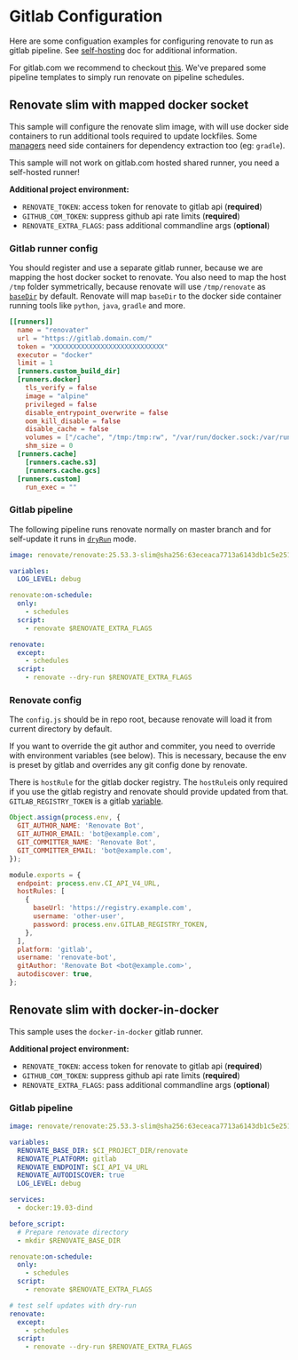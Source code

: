 # Gitlab Configuration

Here are some configuation examples for configuring renovate to run as gitlab pipeline.
See [self-hosting](https://github.com/renovatebot/renovate/blob/HEAD/docs/usage/self-hosting.md#self-hosting-renovate) doc for additional information.

For gitlab.com we recommend to checkout [this](https://gitlab.com/renovate-bot/renovate-runner). We've prepared some pipeline templates to simply run renovate on pipeline schedules.

## Renovate slim with mapped docker socket

This sample will configure the renovate slim image, with will use docker side containers to run additional tools required to update lockfiles.
Some [managers](https://docs.renovatebot.com/modules/manager/) need side containers for dependency extraction too (eg: `gradle`).

This sample will not work on gitlab.com hosted shared runner, you need a self-hosted runner!


**Additional project environment:**
- `RENOVATE_TOKEN`: access token for renovate to gitlab api (**required**)
- `GITHUB_COM_TOKEN`: suppress github api rate limits (**required**)
- `RENOVATE_EXTRA_FLAGS`: pass additional commandline args (**optional**)

### Gitlab runner config

You should register and use a separate gitlab runner, because we are mapping the host docker socket to renovate.
You also need to map the host `/tmp` folder symmetrically, because renovate will use `/tmp/renovate` as [`baseDir`](https://docs.renovatebot.com/self-hosted-configuration/#basedir) by default.
Renovate will map `baseDir` to the docker side container running tools like `python`, `java`, `gradle` and more.

```toml
[[runners]]
  name = "renovater"
  url = "https://gitlab.domain.com/"
  token = "XXXXXXXXXXXXXXXXXXXXXXXXXXXX"
  executor = "docker"
  limit = 1
  [runners.custom_build_dir]
  [runners.docker]
    tls_verify = false
    image = "alpine"
    privileged = false
    disable_entrypoint_overwrite = false
    oom_kill_disable = false
    disable_cache = false
    volumes = ["/cache", "/tmp:/tmp:rw", "/var/run/docker.sock:/var/run/docker.sock"]
    shm_size = 0
  [runners.cache]
    [runners.cache.s3]
    [runners.cache.gcs]
  [runners.custom]
    run_exec = ""
```

### Gitlab pipeline

The following pipeline runs renovate normally on master branch and for self-update it runs in [`dryRun`](https://docs.renovatebot.com/self-hosted-configuration/#dryrun) mode.

```yml
image: renovate/renovate:25.53.3-slim@sha256:63eceaca7713a6143db1c5e251aff1712edfb6af1414709e328bc86d3352e87f

variables:
  LOG_LEVEL: debug

renovate:on-schedule:
  only:
    - schedules
  script:
    - renovate $RENOVATE_EXTRA_FLAGS

renovate:
  except:
    - schedules
  script:
    - renovate --dry-run $RENOVATE_EXTRA_FLAGS

```

### Renovate config

The `config.js` should be in repo root, because renovate will load it from current directory by default.

If you want to override the git author and commiter, you need to override with environment variables (see below).
This is necessary, because the env is preset by gitlab and overrides any git config done by renovate.

There is `hostRule` for the gitlab docker registry.
The `hostRule`is only required if you use the gitlab registry and renovate should provide updated from that.
`GITLAB_REGISTRY_TOKEN` is a gitlab [variable](https://docs.gitlab.com/ee/ci/variables/#create-a-custom-variable-in-the-ui).

```js
Object.assign(process.env, {
  GIT_AUTHOR_NAME: 'Renovate Bot',
  GIT_AUTHOR_EMAIL: 'bot@example.com',
  GIT_COMMITTER_NAME: 'Renovate Bot',
  GIT_COMMITTER_EMAIL: 'bot@example.com',
});

module.exports = {
  endpoint: process.env.CI_API_V4_URL,
  hostRules: [
    {
      baseUrl: 'https://registry.example.com',
      username: 'other-user',
      password: process.env.GITLAB_REGISTRY_TOKEN,
    },
  ],
  platform: 'gitlab',
  username: 'renovate-bot',
  gitAuthor: 'Renovate Bot <bot@example.com>',
  autodiscover: true,
};
```


## Renovate slim with docker-in-docker

This sample uses the `docker-in-docker` gitlab runner.

**Additional project environment:**
- `RENOVATE_TOKEN`: access token for renovate to gitlab api (**required**)
- `GITHUB_COM_TOKEN`: suppress github api rate limits (**required**)
- `RENOVATE_EXTRA_FLAGS`: pass additional commandline args (**optional**)

### Gitlab pipeline
```yml
image: renovate/renovate:25.53.3-slim@sha256:63eceaca7713a6143db1c5e251aff1712edfb6af1414709e328bc86d3352e87f

variables:
  RENOVATE_BASE_DIR: $CI_PROJECT_DIR/renovate
  RENOVATE_PLATFORM: gitlab
  RENOVATE_ENDPOINT: $CI_API_V4_URL
  RENOVATE_AUTODISCOVER: true
  LOG_LEVEL: debug

services:
  - docker:19.03-dind

before_script:
  # Prepare renovate directory
  - mkdir $RENOVATE_BASE_DIR

renovate:on-schedule:
  only:
    - schedules
  script:
    - renovate $RENOVATE_EXTRA_FLAGS

# test self updates with dry-run
renovate:
  except:
    - schedules
  script:
    - renovate --dry-run $RENOVATE_EXTRA_FLAGS
```
